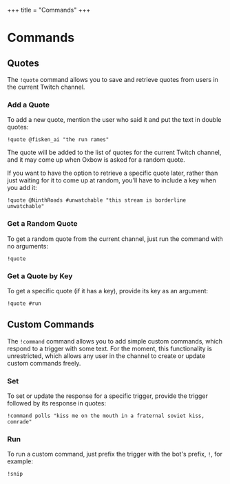 +++
title = "Commands"
+++

# Commands

## Quotes

The `!quote` command allows you to save and retrieve quotes from users in the current Twitch 
channel.

### Add a Quote

To add a new quote, mention the user who said it and put the text in double quotes:

```
!quote @fisken_ai "the run rames"
```

The quote will be added to the list of quotes for the current Twitch channel, and it may come up 
when Oxbow is asked for a random quote.

If you want to have the option to retrieve a specific quote later, rather than just waiting for it 
to come up at random, you'll have to include a key when you add it:

```
!quote @NinthRoads #unwatchable "this stream is borderline unwatchable"
```

### Get a Random Quote

To get a random quote from the current channel, just run the command with no arguments:

```
!quote
```

### Get a Quote by Key

To get a specific quote (if it has a key), provide its key as an argument:

```
!quote #run
```

## Custom Commands

The `!command` command allows you to add simple custom commands, which respond to a trigger with
some text. For the moment, this functionality is unrestricted, which allows any user in the channel
to create or update custom commands freely.

### Set

To set or update the response for a specific trigger, provide the trigger followed by its response
in quotes:

```
!command polls "kiss me on the mouth in a fraternal soviet kiss, comrade"
```

### Run

To run a custom command, just prefix the trigger with the bot's prefix, `!`, for example:

```
!snip
```
